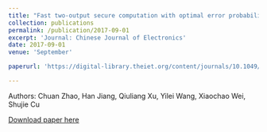 ```yaml
---
title: "Fast two-output secure computation with optimal error probability"
collection: publications
permalink: /publication/2017-09-01
excerpt: 'Journal: Chinese Journal of Electronics'
date: 2017-09-01
venue: 'September'

paperurl: 'https://digital-library.theiet.org/content/journals/10.1049/cje.2016.06.025'

---
```

Authors: Chuan Zhao, Han Jiang, Qiuliang Xu, Yilei Wang, Xiaochao Wei, Shujie Cu

[Download paper here](https://digital-library.theiet.org/content/journals/10.1049/cje.2016.06.025)
